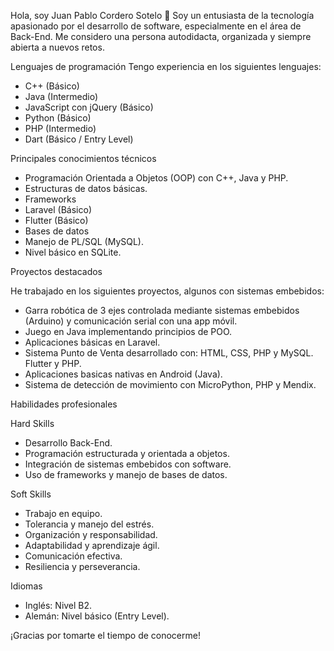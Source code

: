 Hola, soy Juan Pablo Cordero Sotelo 👋
Soy un entusiasta de la tecnología apasionado por el desarrollo de software, especialmente en el área de Back-End.
Me considero una persona autodidacta, organizada y siempre abierta a nuevos retos.

Lenguajes de programación
Tengo experiencia en los siguientes lenguajes:

- C++ (Básico)
- Java (Intermedio)
- JavaScript con jQuery (Básico)
- Python (Básico)
- PHP (Intermedio)
- Dart (Básico / Entry Level)

Principales conocimientos técnicos

- Programación Orientada a Objetos (OOP) con C++, Java y PHP.
- Estructuras de datos básicas.
- Frameworks
- Laravel (Básico)
- Flutter (Básico)
- Bases de datos
- Manejo de PL/SQL (MySQL).
- Nivel básico en SQLite.

Proyectos destacados

He trabajado en los siguientes proyectos, algunos con sistemas embebidos:

- Garra robótica de 3 ejes controlada mediante sistemas embebidos (Arduino) y comunicación serial con una app móvil.
- Juego en Java implementando principios de POO.
- Aplicaciones básicas en Laravel.
- Sistema Punto de Venta desarrollado con:
    HTML, CSS, PHP y MySQL.
    Flutter y PHP.
- Aplicaciones basicas nativas en Android (Java).
- Sistema de detección de movimiento con MicroPython, PHP y Mendix.
  
Habilidades profesionales

Hard Skills
- Desarrollo Back-End.
- Programación estructurada y orientada a objetos.
- Integración de sistemas embebidos con software.
- Uso de frameworks y manejo de bases de datos.
  
Soft Skills
- Trabajo en equipo.
- Tolerancia y manejo del estrés.
- Organización y responsabilidad.
- Adaptabilidad y aprendizaje ágil.
- Comunicación efectiva.
- Resiliencia y perseverancia.
  
Idiomas
- Inglés: Nivel B2.
- Alemán: Nivel básico (Entry Level).
  
¡Gracias por tomarte el tiempo de conocerme!
